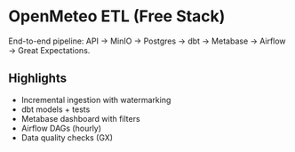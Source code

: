# OpenMeteo ETL (Free Stack)
End-to-end pipeline: API → MinIO → Postgres → dbt → Metabase → Airflow → Great Expectations.

## Highlights
- Incremental ingestion with watermarking
- dbt models + tests
- Metabase dashboard with filters
- Airflow DAGs (hourly)
- Data quality checks (GX)
